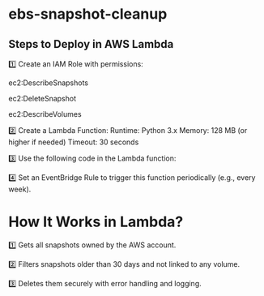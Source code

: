 # ebs-snapshot-cleanup

## Steps to Deploy in AWS Lambda

1️⃣ Create an IAM Role with permissions:

ec2:DescribeSnapshots

ec2:DeleteSnapshot

ec2:DescribeVolumes

2️⃣ Create a Lambda Function:
Runtime: Python 3.x
Memory: 128 MB (or higher if needed)
Timeout: 30 seconds

3️⃣ Use the following code in the Lambda function:

4️⃣ Set an EventBridge Rule to trigger this function periodically (e.g., every week).

# How It Works in Lambda?

1️⃣ Gets all snapshots owned by the AWS account.

2️⃣ Filters snapshots older than 30 days and not linked to any volume.

3️⃣ Deletes them securely with error handling and logging.